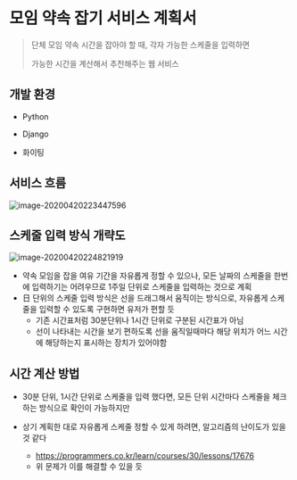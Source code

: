 # 모임 약속 잡기 서비스 계획서

> 단체 모임 약속 시간을 잡아야 할 때, 각자 가능한 스케줄을 입력하면 
>
> 가능한 시간을 계산해서 추천해주는 웹 서비스



## 개발 환경

- Python

- Django

- 화이팅

  

## 서비스 흐름

![image-20200420223447596](./readmeassets/image-20200420223447596.png)



## 스케줄 입력 방식 개략도

![image-20200420224821919](./readmeassets/image-20200420224821919.png)

- 약속 모임을 잡을 여유 기간을 자유롭게 정할 수 있으나, 모든 날짜의 스케줄을 한번에 입력하기는 어려우므로 1주일 단위로 스케줄을 입력하는 것으로 계획
- 日 단위의 스케줄 입력 방식은 선을 드래그해서 움직이는 방식으로, 자유롭게 스케줄을 입력할 수 있도록 구현하면 유저가 편할 듯 
  - 기존 시간표처럼 30분단위나 1시간 단위로 구분된 시간표가 아님
  - 선이 나타내는 시간을 보기 편하도록 선을 움직일때마다 해당 위치가 어느 시간에 해당하는지 표시하는 장치가 있어야함



## 시간 계산 방법

- 30분 단위, 1시간 단위로 스케줄을 입력 했다면, 모든 단위 시간마다 스케줄을 체크하는 방식으로 확인이 가능하지만

- 상기 계획한 대로 자유롭게 스케줄 정할 수 있게 하려면, 알고리즘의 난이도가 있을 것 같다
  - https://programmers.co.kr/learn/courses/30/lessons/17676
  - 위 문제가 이를 해결할 수 있을 듯



